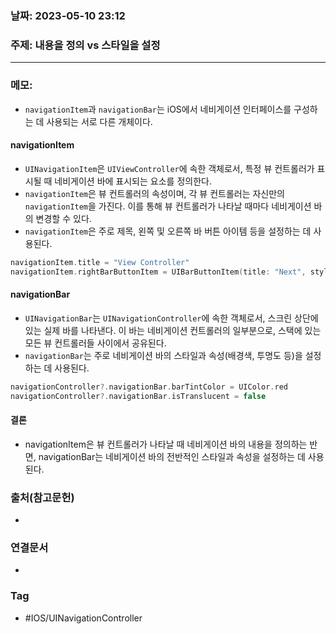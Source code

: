 ### 날짜: 2023-05-10 23:12

### 주제: 내용을 정의 vs 스타일을 설정 
---
### 메모: 
- `navigationItem`과 `navigationBar`는 iOS에서 네비게이션 인터페이스를 구성하는 데 사용되는 서로 다른 개체이다.
#### navigationItem
- `UINavigationItem`은 `UIViewController`에 속한 객체로서, 특정 뷰 컨트롤러가 표시될 때 네비게이션 바에 표시되는 요소를 정의한다. 
- `navigationItem`은 뷰 컨트롤러의 속성이며, 각 뷰 컨트롤러는 자신만의 `navigationItem`을 가진다. 이를 통해 뷰 컨트롤러가 나타날 때마다 네비게이션 바의 변경할 수 있다. 
- `navigationItem`은 주로 제목, 왼쪽 및 오른쪽 바 버튼 아이템 등을 설정하는 데 사용된다. 
~~~ swift 
navigationItem.title = "View Controller"
navigationItem.rightBarButtonItem = UIBarButtonItem(title: "Next", style: .plain, target: self, action: #selector(nextButtonTapped))
~~~
#### navigationBar
-  `UINavigationBar`는 `UINavigationController`에 속한 객체로서, 스크린 상단에 있는 실제 바를 나타낸다. 이 바는 네비게이션 컨트롤러의 일부분으로, 스택에 있는 모든 뷰 컨트롤러들 사이에서 공유된다. 
- `navigationBar`는 주로 네비게이션 바의 스타일과 속성(배경색, 투명도 등)을 설정하는 데 사용된다.
~~~ swift 
navigationController?.navigationBar.barTintColor = UIColor.red
navigationController?.navigationBar.isTranslucent = false
~~~
#### 결론 
- navigationItem은 뷰 컨트롤러가 나타날 때 네비게이션 바의 내용을 정의하는 반면, navigationBar는 네비게이션 바의 전반적인 스타일과 속성을 설정하는 데 사용된다. 

### 출처(참고문헌) 
- 

### 연결문서 
- 

### Tag
- #IOS/UINavigationController 